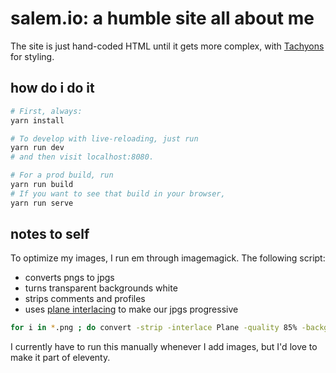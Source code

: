 # salem.io: a humble site all about me

The site is just hand-coded HTML until it gets more complex, with
[Tachyons][tachyons] for styling.

## how do i do it

```sh
# First, always:
yarn install

# To develop with live-reloading, just run
yarn run dev
# and then visit localhost:8080.

# For a prod build, run
yarn run build
# If you want to see that build in your browser,
yarn run serve
```

## notes to self

To optimize my images, I run em through imagemagick. The following script:
* converts pngs to jpgs
* turns transparent backgrounds white
* strips comments and profiles 
* uses [plane interlacing][interlace] to make our jpgs progressive

```sh
for i in *.png ; do convert -strip -interlace Plane -quality 85% -background white -flatten "$i" "${i%.*}.jpg" ; done
```

I currently have to run this manually whenever I add images, but I'd love to make it part of eleventy.

[tachyons]: http://tachyons.io/
[interlace]: https://imagemagick.org/MagickStudio/Interlace.html
